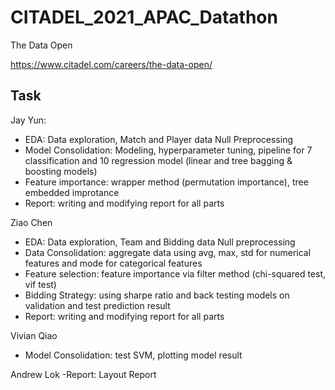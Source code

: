 # CITADEL_2021_APAC_Datathon

The Data Open

https://www.citadel.com/careers/the-data-open/


## Task
Jay Yun: 
- EDA: Data exploration, Match and Player data Null Preprocessing
- Model Consolidation: Modeling, hyperparameter tuning, pipeline for 7 classification and 10 regression model (linear and tree bagging & boosting models)
- Feature importance: wrapper method (permutation importance), tree embedded improtance
- Report: writing and modifying report for all parts 

Ziao Chen
- EDA: Data exploration, Team and Bidding data Null preprocessing 
- Data Consolidation: aggregate data using avg, max, std for numerical features and mode for categorical features
- Feature selection: feature importance via filter method (chi-squared test, vif test)
- Bidding Strategy: using sharpe ratio and back testing models on validation and test prediction result
- Report: writing and modifying report for all parts 

Vivian Qiao
- Model Consolidation: test SVM, plotting model result

Andrew Lok 
-Report: Layout Report
